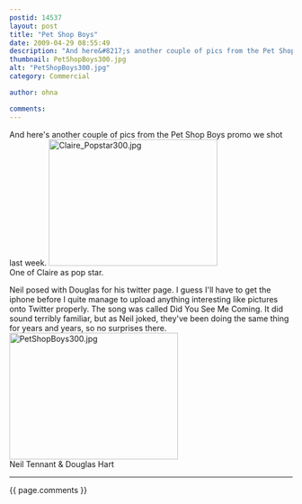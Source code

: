 ```yaml
---
postid: 14537
layout: post
title: "Pet Shop Boys"
date: 2009-04-29 08:55:49
description: "And here&#8217;s another couple of pics from the Pet Shop Boys promo we shot last week. One of Claire as pop star. Neil posed with Douglas for his twitter page. I guess I&#8217;ll have to get the iphone before I&#8230;"
thumbnail: PetShopBoys300.jpg
alt: "PetShopBoys300.jpg"
category: Commercial

author: ohna

comments:
---
```


<p>And here's another couple of pics from the Pet Shop Boys promo we shot last week.  <span class="mt-enclosure mt-enclosure-image" style="display: inline;"><img alt="Claire_Popstar300.jpg" src="{{ site.baseurl }}/i/Claire_Popstar300.jpg" width="300" height="225" class="mt-image-none" style="" /></span> <br />
One of Claire as pop star.</p>

<p>Neil posed with Douglas for his twitter page. I guess I'll have to get the iphone before I quite manage to upload anything interesting like pictures onto Twitter properly. The song was called Did You See Me Coming. It did sound terribly familiar, but as Neil joked, they've been doing the same thing for years and years, so no surprises there.<br />
 <span class="mt-enclosure mt-enclosure-image" style="display: inline;"><img alt="PetShopBoys300.jpg" src="{{ site.baseurl }}/i/PetShopBoys300.jpg" width="300" height="225" class="mt-image-none" style="" /></span><br />
Neil Tennant &amp; Douglas Hart</p>

<hr>

{{ page.comments }}


